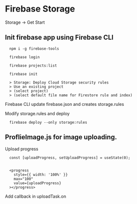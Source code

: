 # Firebase Storage
Storage -> Get Start


## Init firebase app using Firebase CLI
```
  npm i -g firebase-tools

  firebase login

  firebase projects:list

  firebase init
  
  > Storage: Deploy Cloud Storage security rules
  > Use an existing project
  > (select project)
  > (select default file name for Firestore rule and index)
```
Firebase CLI update firebase.json and creates storage.rules


Modify storage.rules and deploy
```
  firebase deploy --only storage:rules
```


## ProflieImage.js for image uploading.


Upload progress
```
  const [uploadProgress, setUploadProgress] = useState(0);


  <progress
    style={{ width: '100%' }}
    max="100"
    value={uploadProgress}
  ></progress>
```

Add callback in uploadTask.on
